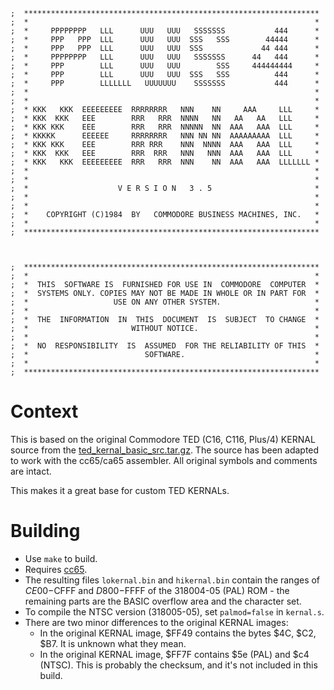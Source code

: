 	;  ****************************************************************** 
	;  *                                                                * 
	;  *     PPPPPPPP   LLL      UUU   UUU   SSSSSSS           444      * 
	;  *     PPP   PPP  LLL      UUU   UUU  SSS   SSS        44444      * 
	;  *     PPP   PPP  LLL      UUU   UUU  SSS             44 444      * 
	;  *     PPPPPPPP   LLL      UUU   UUU   SSSSSSS      44   444      * 
	;  *     PPP        LLL      UUU   UUU        SSS     444444444     * 
	;  *     PPP        LLL      UUU   UUU  SSS   SSS          444      * 
	;  *     PPP        LLLLLLL   UUUUUUU    SSSSSSS           444      * 
	;  *                                                                * 
	;  *                                                                * 
	;  * KKK   KKK  EEEEEEEEE  RRRRRRRR   NNN    NN     AAA     LLL     * 
	;  * KKK  KKK   EEE        RRR   RRR  NNNN   NN   AA   AA   LLL     * 
	;  * KKK KKK    EEE        RRR   RRR  NNNNN  NN  AAA   AAA  LLL     * 
	;  * KKKKK      EEEEEE     RRRRRRRR   NNN NN NN  AAAAAAAAA  LLL     * 
	;  * KKK KKK    EEE        RRR RRR    NNN  NNNN  AAA   AAA  LLL     * 
	;  * KKK  KKK   EEE        RRR  RRR   NNN   NNN  AAA   AAA  LLL     * 
	;  * KKK   KKK  EEEEEEEEE  RRR   RRR  NNN    NN  AAA   AAA  LLLLLLL * 
	;  *                                                                * 
	;  *                                                                * 
	;  *                    V E R S I O N   3 . 5                       * 
	;  *                                                                * 
	;  *                                                                * 
	;  *    COPYRIGHT (C)1984  BY   COMMODORE BUSINESS MACHINES, INC.   * 
	;  *                                                                * 
	;  ****************************************************************** 
	  
	  
	  
	;  ****************************************************************** 
	;  *                                                                * 
	;  *  THIS  SOFTWARE IS  FURNISHED FOR USE IN  COMMODORE  COMPUTER  * 
	;  *  SYSTEMS ONLY. COPIES MAY NOT BE MADE IN WHOLE OR IN PART FOR  * 
	;  *                   USE ON ANY OTHER SYSTEM.                     * 
	;  *                                                                * 
	;  *  THE  INFORMATION  IN  THIS  DOCUMENT  IS  SUBJECT  TO CHANGE  * 
	;  *                       WITHOUT NOTICE.                          * 
	;  *                                                                * 
	;  *  NO  RESPONSIBILITY  IS  ASSUMED  FOR THE RELIABILITY OF THIS  * 
	;  *                          SOFTWARE.                             * 
	;  *                                                                * 
	;  ****************************************************************** 

# Context

This is based on the original Commodore TED (C16, C116, Plus/4) KERNAL source from the [ted_kernal_basic_src.tar.gz](http://www.zimmers.net/anonftp/pub/cbm/src/plus4/index.html). The source has been adapted to work with the cc65/ca65 assembler. All original symbols and comments are intact.

This makes it a great base for custom TED KERNALs.

# Building

* Use `make` to build.
* Requires [cc65](https://github.com/cc65/cc65).
* The resulting files `lokernal.bin` and `hikernal.bin` contain the ranges of $CE00-$CFFF and $D800-$FFFF of the 318004-05 (PAL) ROM - the remaining parts are the BASIC overflow area and the character set.
* To compile the NTSC version (318005-05), set `palmod=false` in `kernal.s`.
* There are two minor differences to the original KERNAL images:
	* In the original KERNAL image, $FF49 contains the bytes $4C, $C2, $B7. It is unknown what they mean.
	* In the original KERNAL image, $FF7F contains $5e (PAL) and $c4 (NTSC). This is probably the checksum, and it's not included in this build.
